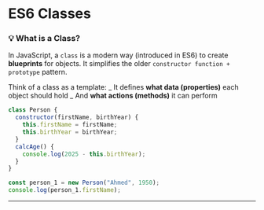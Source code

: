 # ES6 Classes

### 💡 What is a Class?

In JavaScript, a `class` is a modern way (introduced in ES6) to create **blueprints** for objects. It simplifies the older `constructor function + prototype` pattern.

Think of a class as a template: _ It defines **what data (properties)** each object should hold _ And **what actions (methods)** it can perform

```js
class Person {
  constructor(firstName, birthYear) {
    this.firstName = firstName;
    this.birthYear = birthYear;
  }
  calcAge() {
    console.log(2025 - this.birthYear);
  }
}

const person_1 = new Person("Ahmed", 1950);
console.log(person_1.firstName);
```

---
